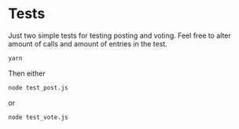 # Tests
Just two simple tests for testing posting and voting.
Feel free to alter amount of calls and amount of entries in the test.

```bash
yarn
```

Then either
```bash
node test_post.js
```
or
```bash
node test_vote.js
```
